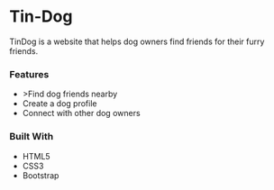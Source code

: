 # Tin-Dog

<p> TinDog is a website that helps dog owners find friends for their furry friends.</p>

<h3>Features</h3>
<ul>
<li>>Find dog friends nearby
<li>Create a dog profile
 <li>Connect with other dog owners
</ul>
<h3>Built With</h3>
<ul>
<li> HTML5</li>
 <li>CSS3</li>
<li>Bootstrap</li>
</ul>
